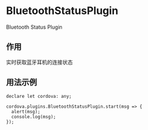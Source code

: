 # BluetoothStatusPlugin
Bluetooth Status Plugin

## 作用
实时获取蓝牙耳机的连接状态

## 用法示例

```
declare let cordova: any;

cordova.plugins.BluetoothStatusPlugin.start(msg => {
  alert(msg);
  console.log(msg);
});
 ```

